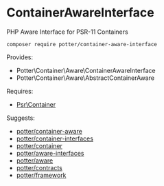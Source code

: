# ContainerAwareInterface
PHP Aware Interface for PSR-11 Containers

`composer require potter/container-aware-interface`

Provides:

 * Potter\Container\Aware\ContainerAwareInterface
 * Potter\Container\Aware\AbstractContainerAware

Requires:
 * [Psr\Container](https://github.com/php-fig/container)

Suggests:
 * [potter/container-aware](https://github.com/jaypotter/ContainerAware)
 * [potter/container-interfaces](https://github.com/jaypotter/ContainerInterfaces)
 * [potter/container](https://github.com/jaypotter/Container)
 * [potter/aware-interfaces](https://github.com/jaypotter/AwareInterfaces)
 * [potter/aware](https://github.com/jaypotter/Aware)
 * [potter/contracts](https://github.com/jaypotter/Contracts)
 * [potter/framework](https://github.com/jaypotter/Framework)
